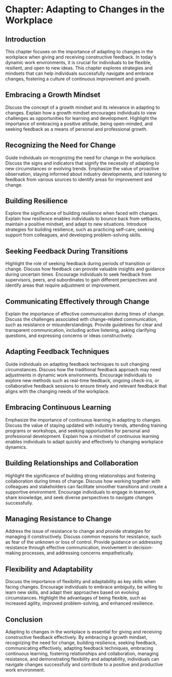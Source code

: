 Chapter: Adapting to Changes in the Workplace
=============================================

Introduction
------------

This chapter focuses on the importance of adapting to changes in the workplace when giving and receiving constructive feedback. In today's dynamic work environments, it is crucial for individuals to be flexible, resilient, and open to new ideas. This chapter explores strategies and mindsets that can help individuals successfully navigate and embrace changes, fostering a culture of continuous improvement and growth.

Embracing a Growth Mindset
--------------------------

Discuss the concept of a growth mindset and its relevance in adapting to changes. Explain how a growth mindset encourages individuals to view challenges as opportunities for learning and development. Highlight the importance of embracing a positive attitude, being open-minded, and seeking feedback as a means of personal and professional growth.

Recognizing the Need for Change
-------------------------------

Guide individuals on recognizing the need for change in the workplace. Discuss the signs and indicators that signify the necessity of adapting to new circumstances or evolving trends. Emphasize the value of proactive observation, staying informed about industry developments, and listening to feedback from various sources to identify areas for improvement and change.

Building Resilience
-------------------

Explore the significance of building resilience when faced with changes. Explain how resilience enables individuals to bounce back from setbacks, maintain a positive mindset, and adapt to new situations. Introduce strategies for building resilience, such as practicing self-care, seeking support from colleagues, and developing problem-solving skills.

Seeking Feedback During Transitions
-----------------------------------

Highlight the role of seeking feedback during periods of transition or change. Discuss how feedback can provide valuable insights and guidance during uncertain times. Encourage individuals to seek feedback from supervisors, peers, and subordinates to gain different perspectives and identify areas that require adjustment or improvement.

Communicating Effectively through Change
----------------------------------------

Explain the importance of effective communication during times of change. Discuss the challenges associated with change-related communication, such as resistance or misunderstandings. Provide guidelines for clear and transparent communication, including active listening, asking clarifying questions, and expressing concerns or ideas constructively.

Adapting Feedback Techniques
----------------------------

Guide individuals on adapting feedback techniques to suit changing circumstances. Discuss how the traditional feedback approach may need adjustments in dynamic work environments. Encourage individuals to explore new methods such as real-time feedback, ongoing check-ins, or collaborative feedback sessions to ensure timely and relevant feedback that aligns with the changing needs of the workplace.

Embracing Continuous Learning
-----------------------------

Emphasize the importance of continuous learning in adapting to changes. Discuss the value of staying updated with industry trends, attending training programs or workshops, and seeking opportunities for personal and professional development. Explain how a mindset of continuous learning enables individuals to adapt quickly and effectively to changing workplace dynamics.

Building Relationships and Collaboration
----------------------------------------

Highlight the significance of building strong relationships and fostering collaboration during times of change. Discuss how working together with colleagues and stakeholders can facilitate smoother transitions and create a supportive environment. Encourage individuals to engage in teamwork, share knowledge, and seek diverse perspectives to navigate changes successfully.

Managing Resistance to Change
-----------------------------

Address the issue of resistance to change and provide strategies for managing it constructively. Discuss common reasons for resistance, such as fear of the unknown or loss of control. Provide guidance on addressing resistance through effective communication, involvement in decision-making processes, and addressing concerns empathetically.

Flexibility and Adaptability
----------------------------

Discuss the importance of flexibility and adaptability as key skills when facing changes. Encourage individuals to embrace ambiguity, be willing to learn new skills, and adapt their approaches based on evolving circumstances. Highlight the advantages of being flexible, such as increased agility, improved problem-solving, and enhanced resilience.

Conclusion
----------

Adapting to changes in the workplace is essential for giving and receiving constructive feedback effectively. By embracing a growth mindset, recognizing the need for change, building resilience, seeking feedback, communicating effectively, adapting feedback techniques, embracing continuous learning, fostering relationships and collaboration, managing resistance, and demonstrating flexibility and adaptability, individuals can navigate changes successfully and contribute to a positive and productive work environment.
